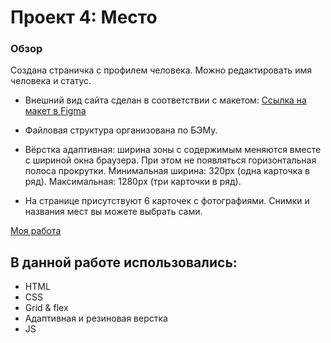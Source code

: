 # Проект 4: Место

### Обзор
Создана страничка с профилем человека. Можно редактировать имя человека и статус. 

* Внешний вид сайта сделан в соответствии с макетом: [Ссылка на макет в Figma](https://www.figma.com/file/StZjf8HnoeLdiXS7dYrLAh/JavaScript.-Sprint-4)

* Файловая структура организована по БЭМу.

* Вёрстка адаптивная: ширина зоны с содержимым меняются вместе с шириной окна браузера. При этом не появляться горизонтальная полоса прокрутки. Минимальная ширина: 320px (одна карточка в ряд). Максимальная: 1280px (три карточки в ряд).

* На странице присутствуют 6 карточек с фотографиями. Снимки и названия мест вы можете выбрать сами.

[Моя работа](https://mirovozzrenie.github.io/mesto/index.html) 

## В данной работе использовались:
 *  HTML
 *  CSS  
 *  Grid & flex
 *  Адаптивная и резиновая верстка
 *  JS 